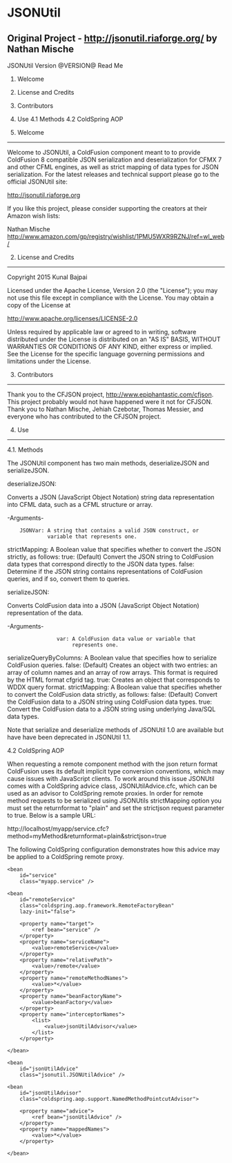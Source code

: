 # JSONUtil
## Original Project -  http://jsonutil.riaforge.org/ by Nathan Mische

JSONUtil Version @VERSION@ Read Me

1.  Welcome
2.  License and Credits
3.  Contributors
4.  Use
4.1 Methods
4.2 ColdSpring AOP


1. Welcome
-----------------------------------------------------------------------

Welcome to JSONUtil, a ColdFusion component meant to to provide
ColdFusion 8 compatible JSON serialization and deserialization for 
CFMX 7 and other CFML engines, as well as strict mapping of data types
for JSON serialization. For the latest releases and technical support 
please go to the official JSONUtil site:

http://jsonutil.riaforge.org

If you like this project, please consider supporting the creators at
their Amazon wish lists:

Nathan Mische
http://www.amazon.com/gp/registry/wishlist/1PMU5WXR9RZNJ/ref=wl_web/


2. License and Credits
-----------------------------------------------------------------------

Copyright 2015 Kunal Bajpai

Licensed under the Apache License, Version 2.0 (the "License"); you may
not use this file except in compliance with the License. You may obtain
a copy of the License at

http://www.apache.org/licenses/LICENSE-2.0

Unless required by applicable law or agreed to in writing, software
distributed under the License is distributed on an "AS IS" BASIS,
WITHOUT WARRANTIES OR CONDITIONS OF ANY KIND, either express or
implied. See the License for the specific language governing 
permissions and limitations under the License.


3. Contributors
-----------------------------------------------------------------------

Thank you to the CFJSON project, http://www.epiphantastic.com/cfjson. 
This project probably would not have happened were it not for CFJSON. 
Thank you to Nathan Mische, Jehiah Czebotar, Thomas Messier, and everyone who has 
contributed to the CFJSON project.


4. Use
-----------------------------------------------------------------------

4.1. Methods

The JSONUtil component has two main methods, deserializeJSON and 
serializeJSON.

deserializeJSON:

Converts a JSON (JavaScript Object Notation) string data representation
into CFML data, such as a CFML structure or array.

 -Arguments-
 
        JSONVar: A string that contains a valid JSON construct, or 
                 variable that represents one.
  strictMapping: A Boolean value that specifies whether to convert the 
                 JSON strictly, as follows: 
				  true: (Default) Convert the JSON string to ColdFusion 
				        data types that correspond directly to the JSON 
				        data types.
				 false: Determine if the JSON string contains 
				        representations of ColdFusion queries, and if 
				        so, convert them to queries.

serializeJSON:

Converts ColdFusion data into a JSON (JavaScript Object Notation) 
representation of the data.

-Arguments-

                    var: A ColdFusion data value or variable that 
                         represents one.
serializeQueryByColumns: A Boolean value that specifies how to serialize 
                         ColdFusion queries.
				         false: (Default) Creates an object with two 
				                entries: an array of column names and an
				                array of row arrays. This format is 
				                required by the HTML format cfgrid tag.
					      true: Creates an object that corresponds to 
					            WDDX query format.
          strictMapping: A Boolean value that specifies whether to 
                         convert the ColdFusion data strictly, as 
                         follows: 
				         false: (Default) Convert the ColdFusion data 
				                to a JSON string using ColdFusion data
				                types.
					      true: Convert the ColdFusion data to a JSON 
					            string using underlying Java/SQL data 
					            types.

Note that serialize and deserialize methods of JSONUtil 1.0 are 
available but have have been deprecated in JSONUtil 1.1.


4.2 ColdSpring AOP

When requesting a remote component method with the json return format
ColdFusion uses its default implicit type conversion conventions, which
may cause issues with JavaScript clients. To work around this issue
JSONUtil comes with a ColdSpring advice class, JSONUtilAdvice.cfc,
which can be used as an advisor to ColdSpring remote proxies. In order
for remote method requests to be serialized using JSONUtils 
strictMapping option you must set the returnformat to "plain" and set
the strictjson request parameter to true. Below is a sample URL:

http://localhost/myapp/service.cfc?method=myMethod&returnformat=plain&strictjson=true
 
The following ColdSpring configuration demonstrates how this advice 
may be applied to a ColdSpring remote proxy.

<beans>  

	<bean 
		id="service" 
		class="myapp.service" />  

	<bean 
		id="remoteService" 
		class="coldspring.aop.framework.RemoteFactoryBean" 
		lazy-init="false">  
		
		<property name="target">  
			<ref bean="service" />  
		</property>  
		<property name="serviceName">  
			<value>remoteService</value>  
		</property>  
		<property name="relativePath">  
			<value>/remote</value>  
		</property>  
		<property name="remoteMethodNames">  
			<value>*</value>  
		</property>  
		<property name="beanFactoryName">  
			<value>beanFactory</value>  
		</property>  
		<property name="interceptorNames">
			<list>
				<value>jsonUtilAdvisor</value>
			</list>
		</property>
		
	</bean>  	
	
	<bean 
		id="jsonUtilAdvice" 
		class="jsonutil.JSONUtilAdvice" />

	<bean 
		id="jsonUtilAdvisor" 
		class="coldspring.aop.support.NamedMethodPointcutAdvisor">
		
		<property name="advice">
			<ref bean="jsonUtilAdvice" />
		</property>
		<property name="mappedNames">
			<value>*</value>
		</property>
		
	</bean>

</beans>
